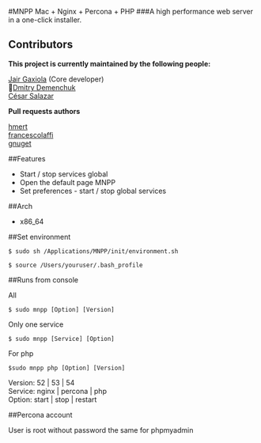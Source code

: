 #MNPP  Mac + Nginx + Percona + PHP
###A high performance web server in a one-click installer.

## Contributors
**This project is currently maintained by the following people:**    

[Jair Gaxiola](https://github.com/jyr) (Core developer)    
[Dmitry Demenchuk](https://github.com/mrded)    
[César Salazar](http://cesarsalazar.mx/)    

**Pull requests authors**

[hmert](https://github.com/hmert)    
[francescolaffi](https://github.com/francescolaffi)    
[gnuget](https://github.com/gnuget)    

##Features

* Start / stop services global
* Open the default page MNPP
* Set preferences - start  / stop global services

##Arch

* x86_64

##Set environment

<pre><code>$ sudo sh /Applications/MNPP/init/environment.sh</code></pre>
<pre><code>$ source /Users/youruser/.bash_profile</code></pre>

##Runs from console

All    
<pre><code>$ sudo mnpp [Option] [Version]</code></pre>
Only one service    
<pre><code>$ sudo mnpp [Service] [Option]</code></pre>
For php    
<pre><code>$sudo mnpp php [Option] [Version]</code></pre>
Version: 52 | 53 | 54    
Service: nginx | percona | php    
Option: start | stop | restart    


##Percona account

User is root without password the same for phpmyadmin

